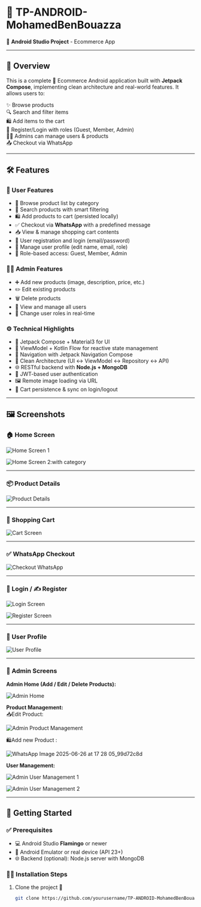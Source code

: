
# 🚀 TP-ANDROID-MohamedBenBouazza

📱 **Android Studio Project** - Ecommerce App

---

## 📌 Overview

This is a complete 🛒 Ecommerce Android application built with **Jetpack Compose**, implementing clean architecture and real-world features. It allows users to:

✨ Browse products  
🔍 Search and filter items  
🛍️ Add items to the cart  
🔑 Register/Login with roles (Guest, Member, Admin)  
🧑‍💼 Admins can manage users & products  
📤 Checkout via WhatsApp  

---

## 🛠️ Features

### 👤 User Features

- 🛒 Browse product list by category
- 🔎 Search products with smart filtering
- 🛍️ Add products to cart (persisted locally)
- ✅ Checkout via **WhatsApp** with a predefined message
- 📥 View & manage shopping cart contents
- 🔐 User registration and login (email/password)
- 👤 Manage user profile (edit name, email, role)
- 🧩 Role-based access: Guest, Member, Admin

### 👨‍💻 Admin Features

- ➕ Add new products (image, description, price, etc.)
- ✏️ Edit existing products
- 🗑️ Delete products
- 👥 View and manage all users
- 🔄 Change user roles in real-time

### ⚙️ Technical Highlights

- 🎨 Jetpack Compose + Material3 for UI
- 🧠 ViewModel + Kotlin Flow for reactive state management
- 🧭 Navigation with Jetpack Navigation Compose
- 🧼 Clean Architecture (UI ↔ ViewModel ↔ Repository ↔ API)
- 🌐 RESTful backend with **Node.js + MongoDB**
- 🔐 JWT-based user authentication
- 🖼 Remote image loading via URL
- 💾 Cart persistence & sync on login/logout

---

## 🖼️ Screenshots

### 🏠 Home Screen

![Home Screen 1](https://github.com/user-attachments/assets/9d00609d-2d2f-4f26-a7e6-b4471d4ee8e0)

![Home Screen 2:with category](https://github.com/user-attachments/assets/ef99f387-fd6f-4cc2-a91e-46aa4cfe797a)

---

### 📦 Product Details

![Product Details](https://github.com/user-attachments/assets/2a3e470a-2922-4957-9d10-665dbb538b6f)

---

### 🛒 Shopping Cart

![Cart Screen](https://github.com/user-attachments/assets/122619b5-2e48-4a80-ab4f-c0ccbfb822ca)

---

### ✅ WhatsApp Checkout

![Checkout WhatsApp](https://github.com/user-attachments/assets/408fc23a-55e6-4fb9-bc9f-1d6d383fbf46)

---

### 🔐 Login / ✍️ Register

![Login Screen](https://github.com/user-attachments/assets/be18ac16-1fa1-41c7-9191-5753fc2b1b19)

![Register Screen](https://github.com/user-attachments/assets/0fa7137c-6bf8-43fd-9a30-b9fa00da4928)


---

### 🙍 User Profile

![User Profile](https://github.com/user-attachments/assets/bf289a13-41ef-4390-9468-4bcab1491370)

---

### 👑 Admin Screens

**Admin Home (Add / Edit / Delete Products):**  

![Admin Home](https://github.com/user-attachments/assets/3ef2395d-20d4-4b81-ad32-d61d41d5d47a)

**Product Management:**  
 📥Edit Product:
 
![Admin Product Management](https://github.com/user-attachments/assets/d3145744-f333-40fc-90bf-318377f76f7d)

 🛍️Add new Product :
 
![WhatsApp Image 2025-06-26 at 17 28 05_99d72c8d](https://github.com/user-attachments/assets/30f006ba-eeb1-490b-968e-84b69b3fb184)

**User Management:**  

![Admin User Management 1](https://github.com/user-attachments/assets/f1e4e121-5e4c-48ae-a98c-d9783b1abfec) 

![Admin User Management 2](https://github.com/user-attachments/assets/21619209-e19c-4e13-be13-de8a301a8c47)

---

## 🚀 Getting Started

### ✅ Prerequisites

- 💻 Android Studio **Flamingo** or newer
- 📱 Android Emulator or real device (API 23+)
- 🌐 Backend (optional): Node.js server with MongoDB

### 🧑‍💻 Installation Steps

1. Clone the project 📂

   ```bash
   git clone https://github.com/yourusername/TP-ANDROID-MohamedBenBouazza.git
